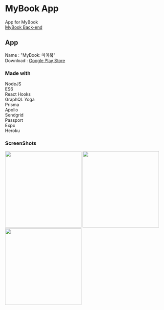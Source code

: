 # MyBook App
App for MyBook<br>
[MyBook Back-end](https://github.com/danmin20/MyBook-Backend)

## App
Name : "MyBook: 마이북"<br/>
Download : [Google Play Store](https://play.google.com/store/apps/details?id=com.danmin.mybook)

### Made with
NodeJS<br>
ES6<br>
React Hooks<br>
GraphQL Yoga<br>
Prisma<br>
Apollo<br>
Sendgrid<br>
Passport<br>
Expo<br>
Heroku<br>

### ScreenShots
<div>
<img width="250" src="https://user-images.githubusercontent.com/50590192/74651288-cb099a00-51c6-11ea-9400-0e6815b024c3.gif">
<img width="250" src="https://user-images.githubusercontent.com/50590192/74651291-cd6bf400-51c6-11ea-9c18-07bca8a07c1a.gif">
<img width="250" src="https://user-images.githubusercontent.com/50590192/74651298-d1981180-51c6-11ea-9d2d-9a3b4a0b97f9.gif">
</div>
